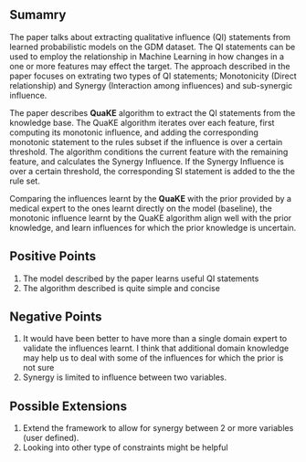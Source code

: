 ## Sumamry
The paper talks about extracting qualitative influence (QI) statements from learned probabilistic models on the GDM dataset. The QI statements can be used to employ the relationship in Machine Learning in how changes in a one or more features may effect the target. The approach described in the paper focuses on extrating two types of QI statements; Monotonicity (Direct relationship) and Synergy (Interaction among influences) and sub-synergic influence. 

The paper describes **QuaKE** algorithm to extract the QI statements from the knowledge base. The QuaKE algorithm iterates over each feature, first computing its monotonic influence, and adding the corresponding monotonic statement to the rules subset if the influence is over a certain threshold. The algorithm conditions the current feature with the remaining feature, and calculates the Synergy Influence. If the Synergy Influence is over a certain threshold, the corresponding SI statement is added to the the rule set.

Comparing the influences learnt by the **QuaKE** with the prior provided by a medical expert to the ones learnt directly on the model (baseline), the monotonic influence learnt by the QuaKE algorithm align well with the prior knowledge, and learn influences for which the prior knowledge is uncertain.

## Positive Points
1. The model described by the paper learns useful QI statements 
2. The algorithm described is quite simple and concise

## Negative Points
1. It would have been better to have more than a single domain expert to validate the influences learnt. I think that additional domain knowledge may 
help us to deal with some of the influences for which the prior is not sure
2. Synergy is limited to influence between two variables.  

## Possible Extensions
1. Extend the framework to allow for synergy between 2 or more variables (user defined).
2. Looking into other type of constraints might be helpful
